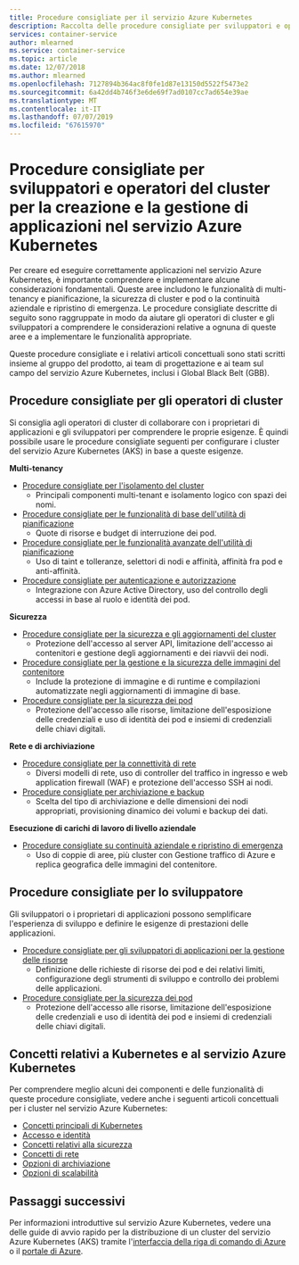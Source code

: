 ```yaml
---
title: Procedure consigliate per il servizio Azure Kubernetes
description: Raccolta delle procedure consigliate per sviluppatori e operatori del cluster per la creazione e la gestione di applicazioni nel servizio Azure Kubernetes
services: container-service
author: mlearned
ms.service: container-service
ms.topic: article
ms.date: 12/07/2018
ms.author: mlearned
ms.openlocfilehash: 7127894b364ac8f0fe1d87e13150d5522f5473e2
ms.sourcegitcommit: 6a42dd4b746f3e6de69f7ad0107cc7ad654e39ae
ms.translationtype: MT
ms.contentlocale: it-IT
ms.lasthandoff: 07/07/2019
ms.locfileid: "67615970"
---
```

# <a name="cluster-operator-and-developer-best-practices-to-build-and-manage-applications-on-azure-kubernetes-service-aks"></a>Procedure consigliate per sviluppatori e operatori del cluster per la creazione e la gestione di applicazioni nel servizio Azure Kubernetes

Per creare ed eseguire correttamente applicazioni nel servizio Azure Kubernetes, è importante comprendere e implementare alcune considerazioni fondamentali. Queste aree includono le funzionalità di multi-tenancy e pianificazione, la sicurezza di cluster e pod o la continuità aziendale e ripristino di emergenza. Le procedure consigliate descritte di seguito sono raggruppate in modo da aiutare gli operatori di cluster e gli sviluppatori a comprendere le considerazioni relative a ognuna di queste aree e a implementare le funzionalità appropriate.

Queste procedure consigliate e i relativi articoli concettuali sono stati scritti insieme al gruppo del prodotto, ai team di progettazione e ai team sul campo del servizio Azure Kubernetes, inclusi i Global Black Belt (GBB).

## <a name="cluster-operator-best-practices"></a>Procedure consigliate per gli operatori di cluster

Si consiglia agli operatori di cluster di collaborare con i proprietari di applicazioni e gli sviluppatori per comprendere le proprie esigenze. È quindi possibile usare le procedure consigliate seguenti per configurare i cluster del servizio Azure Kubernetes (AKS) in base a queste esigenze.

**Multi-tenancy**

* [Procedure consigliate per l'isolamento del cluster](operator-best-practices-cluster-isolation.md)
    * Principali componenti multi-tenant e isolamento logico con spazi dei nomi.
* [Procedure consigliate per le funzionalità di base dell'utilità di pianificazione](operator-best-practices-scheduler.md)
    * Quote di risorse e budget di interruzione dei pod.
* [Procedure consigliate per le funzionalità avanzate dell'utilità di pianificazione](operator-best-practices-advanced-scheduler.md)
    * Uso di taint e tolleranze, selettori di nodi e affinità, affinità fra pod e anti-affinità.
* [Procedure consigliate per autenticazione e autorizzazione](operator-best-practices-identity.md)
    * Integrazione con Azure Active Directory, uso del controllo degli accessi in base al ruolo e identità dei pod.

**Sicurezza**

* [Procedure consigliate per la sicurezza e gli aggiornamenti del cluster](operator-best-practices-cluster-security.md)
    * Protezione dell'accesso al server API, limitazione dell'accesso ai contenitori e gestione degli aggiornamenti e dei riavvii dei nodi.
* [Procedure consigliate per la gestione e la sicurezza delle immagini del contenitore](operator-best-practices-container-image-management.md)
    * Include la protezione di immagine e di runtime e compilazioni automatizzate negli aggiornamenti di immagine di base.
* [Procedure consigliate per la sicurezza dei pod](developer-best-practices-pod-security.md)
    * Protezione dell'accesso alle risorse, limitazione dell'esposizione delle credenziali e uso di identità dei pod e insiemi di credenziali delle chiavi digitali.

**Rete e di archiviazione**

* [Procedure consigliate per la connettività di rete](operator-best-practices-network.md)
    * Diversi modelli di rete, uso di controller del traffico in ingresso e web application firewall (WAF) e protezione dell'accesso SSH ai nodi.
* [Procedure consigliate per archiviazione e backup](operator-best-practices-storage.md)
    * Scelta del tipo di archiviazione e delle dimensioni dei nodi appropriati, provisioning dinamico dei volumi e backup dei dati.

**Esecuzione di carichi di lavoro di livello aziendale**

* [Procedure consigliate su continuità aziendale e ripristino di emergenza](operator-best-practices-multi-region.md)
    * Uso di coppie di aree, più cluster con Gestione traffico di Azure e replica geografica delle immagini del contenitore.

## <a name="developer-best-practices"></a>Procedure consigliate per lo sviluppatore

Gli sviluppatori o i proprietari di applicazioni possono semplificare l'esperienza di sviluppo e definire le esigenze di prestazioni delle applicazioni.

* [Procedure consigliate per gli sviluppatori di applicazioni per la gestione delle risorse](developer-best-practices-resource-management.md)
    * Definizione delle richieste di risorse dei pod e dei relativi limiti, configurazione degli strumenti di sviluppo e controllo dei problemi delle applicazioni.
* [Procedure consigliate per la sicurezza dei pod](developer-best-practices-pod-security.md)
    * Protezione dell'accesso alle risorse, limitazione dell'esposizione delle credenziali e uso di identità dei pod e insiemi di credenziali delle chiavi digitali.

## <a name="kubernetes--aks-concepts"></a>Concetti relativi a Kubernetes e al servizio Azure Kubernetes

Per comprendere meglio alcuni dei componenti e delle funzionalità di queste procedure consigliate, vedere anche i seguenti articoli concettuali per i cluster nel servizio Azure Kubernetes:

* [Concetti principali di Kubernetes](concepts-clusters-workloads.md)
* [Accesso e identità](concepts-identity.md)
* [Concetti relativi alla sicurezza](concepts-security.md)
* [Concetti di rete](concepts-network.md)
* [Opzioni di archiviazione](concepts-storage.md)
* [Opzioni di scalabilità](concepts-scale.md)

## <a name="next-steps"></a>Passaggi successivi

Per informazioni introduttive sul servizio Azure Kubernetes, vedere una delle guide di avvio rapido per la distribuzione di un cluster del servizio Azure Kubernetes (AKS) tramite l'[interfaccia della riga di comando di Azure](kubernetes-walkthrough.md) o il [portale di Azure](kubernetes-walkthrough-portal.md).
